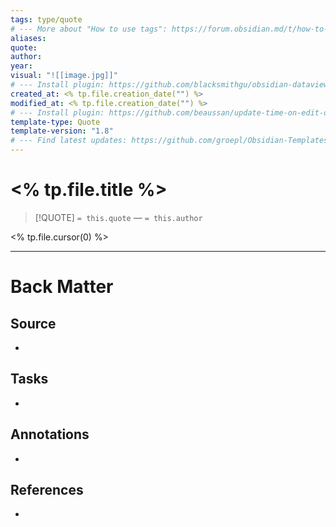 ```yaml
---
tags: type/quote
# --- More about "How to use tags": https://forum.obsidian.md/t/how-to-use-tags/
aliases: 
quote: 
author:
year:
visual: "![[image.jpg]]"
# --- Install plugin: https://github.com/blacksmithgu/obsidian-dataview
created_at: <% tp.file.creation_date("") %>
modified_at: <% tp.file.creation_date("") %>
# --- Install plugin: https://github.com/beaussan/update-time-on-edit-obsidian
template-type: Quote
template-version: "1.8"
# --- Find latest updates: https://github.com/groepl/Obsidian-Templates
---
```


# <% tp.file.title %>

<!-- Quote and author from frontmatter goes here. Also used for Dataview list of quotes. -->

> [!QUOTE]
>  `= this.quote`
>  — `= this.author`

<% tp.file.cursor(0) %>

---
# Back Matter
## Source
<!-- Always keep a link to the source- --> 
- 

## Tasks
<!-- What remains to be done with this note? --> 
- 

## Annotations
<!-- Context, questions, own ideas for usage, … -->
- 

## References
<!-- Links to pages, internal and external, not referenced in the content -->
- 
